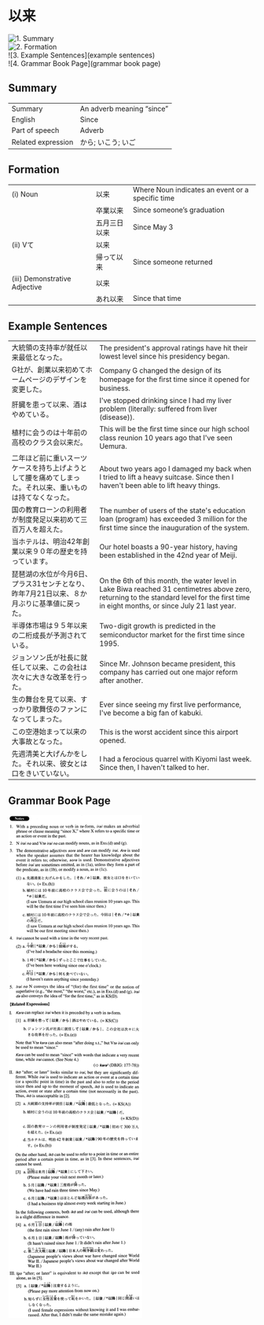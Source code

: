 # 以来

![1. Summary](summary)<br>
![2. Formation](formation)<br>
![3. Example Sentences](example sentences)<br>
![4. Grammar Book Page](grammar book page)<br>


## Summary

<table><tr>   <td>Summary</td>   <td>An adverb meaning “since”</td></tr><tr>   <td>English</td>   <td>Since</td></tr><tr>   <td>Part of speech</td>   <td>Adverb</td></tr><tr>   <td>Related expression</td>   <td>から; いこう; いご</td></tr></table>

## Formation

<table class="table"><tbody><tr class="tr head"><td class="td"><span class="numbers">(i)</span> <span class="bold">Noun</span></td><td class="td"><span class="concept">以来</span></td><td class="td"><span>Where Noun indicates an event or a specific time</span></td></tr><tr class="tr"><td class="td"></td><td class="td"><span>卒業</span><span class="concept">以来</span></td><td class="td"><span>Since someone’s graduation</span></td></tr><tr class="tr"><td class="td"></td><td class="td"><span>五月三日</span><span class="concept">以来</span></td><td class="td"><span>Since May 3</span></td></tr><tr class="tr head"><td class="td"><span class="numbers">(ii)</span> <span class="bold">Vて</span></td><td class="td"><span class="concept">以来</span></td><td class="td"></td></tr><tr class="tr"><td class="td"></td><td class="td"><span>帰って</span><span class="concept">以来</span></td><td class="td"><span>Since someone returned</span></td></tr><tr class="tr head"><td class="td"><span class="numbers">(iii)</span> <span class="bold">Demonstrative Adjective</span></td><td class="td"><span class="concept">以来</span></td><td class="td"></td></tr><tr class="tr"><td class="td"></td><td class="td"><span>あれ</span><span class="concept">以来</span></td><td class="td"><span>Since that time</span></td></tr></tbody></table>

## Example Sentences

<table><tr>   <td>大統領の支持率が就任以来最低となった。</td>   <td>The president's approval ratings have hit their lowest level since his presidency began.</td></tr><tr>   <td>G社が、創業以来初めてホームページのデザインを変更した。</td>   <td>Company G changed the design of its homepage for the ﬁrst time since it opened for business.</td></tr><tr>   <td>肝臓を患って以来、酒はやめている。</td>   <td>I've stopped drinking since I had my liver problem (literally: suffered from liver (disease)).</td></tr><tr>   <td>植村に会うのは十年前の高校のクラス会以来だ。</td>   <td>This will be the ﬁrst time since our high school class reunion 10 years ago that I've seen Uemura.</td></tr><tr>   <td>二年ほど前に重いスーツケースを持ち上げようとして腰を痛めてしまった。それ以来、重いものは持てなくなった。</td>   <td>About two years ago I damaged my back when I tried to lift a heavy suitcase. Since then I haven't been able to lift heavy things.</td></tr><tr>   <td>国の教育ローンの利用者が制度発足以来初めて三百万人を超えた。</td>   <td>The number of users of the state's education loan (program) has exceeded 3 million for the ﬁrst time since the inauguration of the system.</td></tr><tr>   <td>当ホテルは、明治42年創業以来９０年の歴史を持っています。</td>   <td>Our hotel boasts a 90-year history, having been established in the 42nd year of Meiji.</td></tr><tr>   <td>琵琶湖の水位が今月6日、プラス31センチとなり、昨年7月21日以来、８か月ぶりに基準値に戻った。</td>   <td>On the 6th of this month, the water level in Lake Biwa reached 31 centimetres above zero, returning to the standard level for the first time in eight months, or since July 21 last year.</td></tr><tr>   <td>半導体市場は９５年以来の二桁成長が予測されている。</td>   <td>Two-digit growth is predicted in the semiconductor market for the ﬁrst time since 1995.</td></tr><tr>   <td>ジョンソン氏が社長に就任して以来、この会社は次々に大きな改革を行った。</td>   <td>Since Mr. Johnson became president, this company has carried out one major reform after another.</td></tr><tr>   <td>生の舞台を見て以来、すっかり歌舞伎のファンになってしまった。</td>   <td>Ever since seeing my first live performance, I've become a big fan of kabuki.</td></tr><tr>   <td>この空港始まって以来の大事故となった。</td>   <td>This is the worst accident since this airport opened.</td></tr><tr>   <td>先週清美と大げんかをした。それ以来、彼女とは口をきいていない。</td>   <td>I had a ferocious quarrel with Kiyomi last week. Since then, I haven't talked to her.</td></tr></table>

## Grammar Book Page

![](../img/Advanced以来.png)

